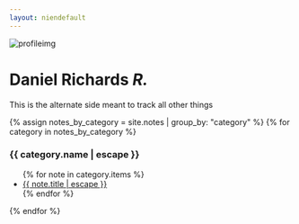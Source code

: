 ```yaml
---
layout: niendefault
---
```

![profileimg](/assets/profile_blur.jpg)
# Daniel Richards ***R.***
<p style="text-align: justify;">
This is the alternate side meant to track all other things
</p>

<section>
  {% assign notes_by_category = site.notes | group_by: "category" %}
  {% for category in notes_by_category %}
  <h3>{{ category.name | escape }}</h3>
  <ul>
    {% for note in category.items %}
    <li>
      <a href="{{ note.url | relative_url }}" class="note-link">{{ note.title | escape }}</a>
    </li>
    {% endfor %}
  </ul>
  {% endfor %}
</section>


